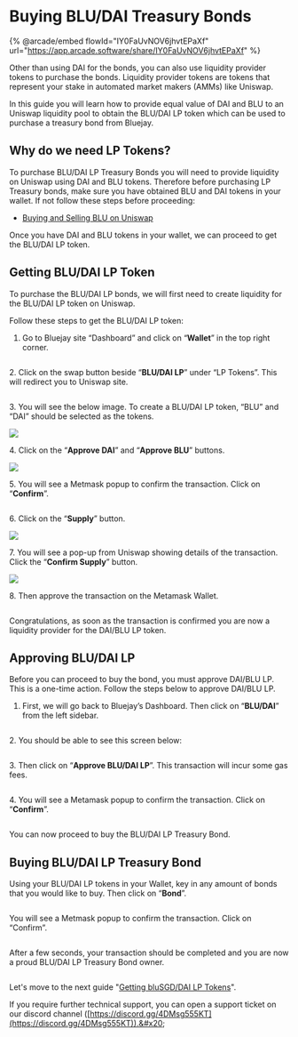 # Buying BLU/DAI Treasury Bonds

{% @arcade/embed flowId="IY0FaUvNOV6jhvtEPaXf" url="https://app.arcade.software/share/IY0FaUvNOV6jhvtEPaXf" %}

Other than using DAI for the bonds, you can also use liquidity provider tokens to purchase the bonds. Liquidity provider tokens are tokens that represent your stake in automated market makers (AMMs) like Uniswap.

In this guide you will learn how to provide equal value of DAI and BLU to an Uniswap liquidity pool to obtain the BLU/DAI LP token which can be used to purchase a treasury bond from Bluejay.

## Why do we need LP Tokens?

To purchase BLU/DAI LP Treasury Bonds you will need to provide liquidity on Uniswap using DAI and BLU tokens. Therefore before purchasing LP Treasury bonds, make sure you have obtained BLU and DAI tokens in your wallet. If not follow these steps before proceeding:

* [Buying and Selling BLU on Uniswap](broken-reference)

Once you have DAI and BLU tokens in your wallet, we can proceed to get the BLU/DAI LP token.

## Getting BLU/DAI LP Token

To purchase the BLU/DAI LP bonds, we will first need to create liquidity for the BLU/DAI LP token on Uniswap.

Follow these steps to get the BLU/DAI LP token:

1. Go to Bluejay site “Dashboard” and click on “**Wallet**” in the top right corner.

<figure><img src="../../.gitbook/assets/SCR-20221025-htq (2).png" alt=""><figcaption></figcaption></figure>

2\. Click on the swap button beside “**BLU/DAI LP**” under “LP Tokens”. This will redirect you to Uniswap site.

<figure><img src="../../.gitbook/assets/SCR-20221025-ji7.png" alt=""><figcaption></figcaption></figure>

3\. You will see the below image. To create a BLU/DAI LP token, “BLU” and “DAI” should be selected as the tokens.

![](../../.gitbook/assets/daiblu\_10.png)

4\. Click on the “**Approve DAI**” and “**Approve BLU**” buttons.

![](../../.gitbook/assets/daiblu\_12.png)

5\. You will see a Metmask popup to confirm the transaction. Click on “**Confirm**”.

<figure><img src="../../.gitbook/assets/LPConfirm (1).png" alt=""><figcaption></figcaption></figure>

6\. Click on the “**Supply**” button.

![](../../.gitbook/assets/daiblu\_11.png)

7\. You will see a pop-up from Uniswap showing details of the transaction. Click the “**Confirm Supply**” button.

![](../../.gitbook/assets/daiblu\_13.png)

8\. Then approve the transaction on the Metamask Wallet.

<figure><img src="../../.gitbook/assets/confirm_supply (1).png" alt=""><figcaption></figcaption></figure>

Congratulations, as soon as the transaction is confirmed you are now a liquidity provider for the DAI/BLU LP token.

## Approving BLU/DAI LP

Before you can proceed to buy the bond, you must approve DAI/BLU LP. This is a one-time action. Follow the steps below to approve DAI/BLU LP.

1. First, we will go back to Bluejay’s Dashboard. Then click on “**BLU/DAI**” from the left sidebar.

<figure><img src="../../.gitbook/assets/SCR-20221025-jq7.png" alt=""><figcaption></figcaption></figure>

2\. You should be able to see this screen below:

<figure><img src="../../.gitbook/assets/SCR-20221025-ken.png" alt=""><figcaption></figcaption></figure>

3\. Then click on “**Approve BLU/DAI LP**”. This transaction will incur some gas fees.

<figure><img src="../../.gitbook/assets/SCR-20221025-ken (1).png" alt=""><figcaption></figcaption></figure>

4\. You will see a Metamask popup to confirm the transaction. Click on “**Confirm**”.

<figure><img src="../../.gitbook/assets/LPConfirm.png" alt=""><figcaption></figcaption></figure>

You can now proceed to buy the BLU/DAI LP Treasury Bond.

## Buying BLU/DAI LP Treasury Bond

Using your BLU/DAI LP tokens in your Wallet, key in any amount of bonds that you would like to buy. Then click on “**Bond**”.

<figure><img src="../../.gitbook/assets/SCR-20221025-kpr.png" alt=""><figcaption></figcaption></figure>

You will see a Metmask popup to confirm the transaction. Click on “Confirm”.

<figure><img src="../../.gitbook/assets/LPBondMetamask.png" alt=""><figcaption></figcaption></figure>

After a few seconds, your transaction should be completed and you are now a proud BLU/DAI LP Treasury Bond owner.

<figure><img src="../../.gitbook/assets/SCR-20221025-kss.png" alt=""><figcaption></figcaption></figure>

Let's move to the next guide "[Getting bluSGD/DAI LP Tokens](getting-dai-blusgd-lp-tokens.md)".

If you require further technical support, you can open a support ticket on our discord channel ([https://discord.gg/4DMsg555KT](https://discord.gg/4DMsg555KT)).&#x20;
